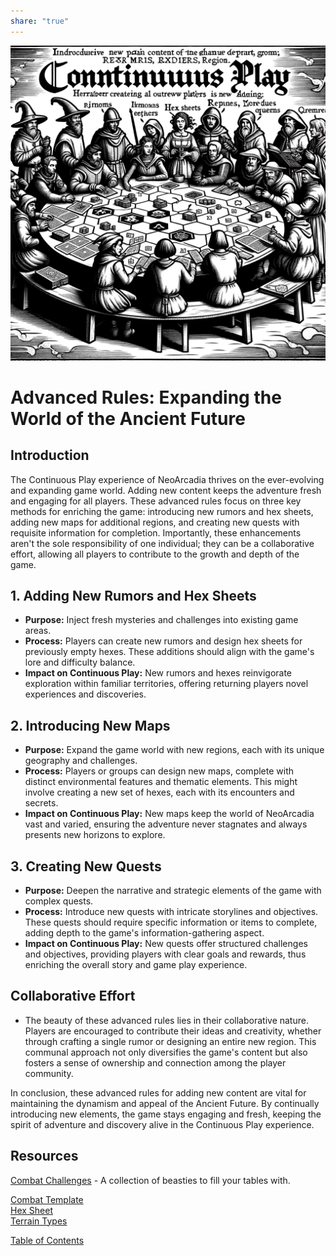 ```yaml
---  
share: "true"  
---  
```

  
![advanced-rules](./advanced-rules.png)  
  
# Advanced Rules: Expanding the World of the Ancient Future  
## Introduction  
  
The Continuous Play experience of NeoArcadia thrives on the ever-evolving and expanding game world. Adding new content keeps the adventure fresh and engaging for all players. These advanced rules focus on three key methods for enriching the game: introducing new rumors and hex sheets, adding new maps for additional regions, and creating new quests with requisite information for completion. Importantly, these enhancements aren't the sole responsibility of one individual; they can be a collaborative effort, allowing all players to contribute to the growth and depth of the game.  
  
## 1. Adding New Rumors and Hex Sheets  
  
- **Purpose:** Inject fresh mysteries and challenges into existing game areas.  
- **Process:** Players can create new rumors and design hex sheets for previously empty hexes. These additions should align with the game's lore and difficulty balance.  
- **Impact on Continuous Play:** New rumors and hexes reinvigorate exploration within familiar territories, offering returning players novel experiences and discoveries.  
  
## 2. Introducing New Maps  
  
- **Purpose:** Expand the game world with new regions, each with its unique geography and challenges.  
- **Process:** Players or groups can design new maps, complete with distinct environmental features and thematic elements. This might involve creating a new set of hexes, each with its encounters and secrets.  
- **Impact on Continuous Play:** New maps keep the world of NeoArcadia vast and varied, ensuring the adventure never stagnates and always presents new horizons to explore.  
  
## 3. Creating New Quests  
  
- **Purpose:** Deepen the narrative and strategic elements of the game with complex quests.  
- **Process:** Introduce new quests with intricate storylines and objectives. These quests should require specific information or items to complete, adding depth to the game's information-gathering aspect.  
- **Impact on Continuous Play:** New quests offer structured challenges and objectives, providing players with clear goals and rewards, thus enriching the overall story and game play experience.  
  
## Collaborative Effort  
  
- The beauty of these advanced rules lies in their collaborative nature. Players are encouraged to contribute their ideas and creativity, whether through crafting a single rumor or designing an entire new region. This communal approach not only diversifies the game's content but also fosters a sense of ownership and connection among the player community.  
  
In conclusion, these advanced rules for adding new content are vital for maintaining the dynamism and appeal of the Ancient Future. By continually introducing new elements, the game stays engaging and fresh, keeping the spirit of adventure and discovery alive in the Continuous Play experience.  
  
## Resources  
  
[Combat Challenges](./Combat%20Challenges.html) - A collection of beasties to fill your tables with.  
  
[Combat Template](./Combat%20Template.html)  
[Hex Sheet](./Hex%20Sheet.html)  
[Terrain Types](./Terrain%20Types.html)  
  
[Table of Contents](./Table%20of%20Contents.html)